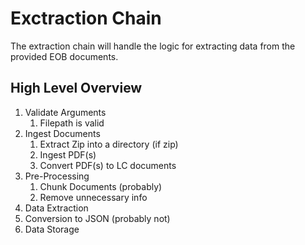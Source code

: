 # Exctraction Chain

The extraction chain will handle the logic for extracting data from the provided EOB documents.

## High Level Overview

1. Validate Arguments
   1. Filepath is valid
1. Ingest Documents
   1. Extract Zip into a directory (if zip)
   1. Ingest PDF(s)
   1. Convert PDF(s) to LC documents
1. Pre-Processing
   1. Chunk Documents (probably)
   1. Remove unnecessary info
1. Data Extraction
1. Conversion to JSON (probably not)
1. Data Storage

